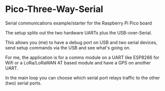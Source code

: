 # Pico-Three-Way-Serial
Serial communications example/starter for the Raspberry Pi Pico board


The setup splits out the two hardware UARTs plus the USB-over-Serial.

This allows you (me) to have a debug port on USB and two serial devices, send setup commands via the USB and see what's going on.

For me, the application is for a comms module on a UART like ESP8266 for Wifi or a LoRa/LoRaWAN AT based module and have a GPS on another UART.

In the main loop you can choose which serial port relays traffic to the other (two) serial ports.

